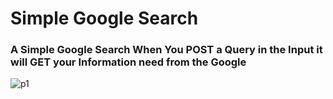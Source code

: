 # Simple Google Search
### A Simple Google Search When You POST a Query in the Input it will GET your Information need from the Google
![p1](https://github.com/Yo445/Simple-Google-Search/assets/130509394/f2b7dbd3-470c-45a1-8fe3-eb07c74aa8a1)
